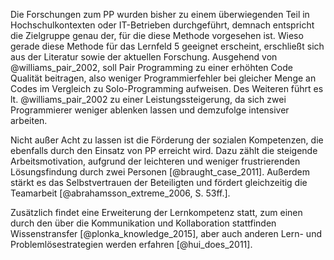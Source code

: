 Die Forschungen zum PP wurden bisher zu einem überwiegenden Teil  in Hochschulkontexten oder IT-Betrieben durchgeführt, demnach entspricht die Zielgruppe genau der, für die diese Methode vorgesehen ist.
Wieso gerade diese Methode für das Lernfeld 5 geeignet erscheint, erschließt sich aus der Literatur sowie der aktuellen Forschung.
Ausgehend von @williams_pair_2002, soll Pair Programming zu einer erhöhten Code Qualität beitragen, also weniger Programmierfehler bei gleicher Menge an Codes im Vergleich zu Solo-Programming aufweisen. Des Weiteren führt es lt. @williams_pair_2002 zu einer Leistungssteigerung, da sich zwei Programmierer weniger ablenken lassen und demzufolge intensiver arbeiten.

Nicht außer Acht zu lassen ist die Förderung der sozialen Kompetenzen, die ebenfalls durch den Einsatz von PP erreicht wird. Dazu zählt die steigende Arbeitsmotivation, aufgrund der leichteren und weniger frustrierenden Lösungsfindung durch zwei Personen [@braught_case_2011]. Außerdem stärkt es das Selbstvertrauen der Beteiligten und fördert gleichzeitig die Teamarbeit [@abrahamsson_extreme_2006, S. 53ff.].

Zusätzlich findet eine Erweiterung der Lernkompetenz statt, zum einen durch den über die Kommunikation und Kollaboration stattfinden Wissenstransfer [@plonka_knowledge_2015], aber auch anderen Lern- und Problemlösestrategien werden erfahren [@hui_does_2011].
